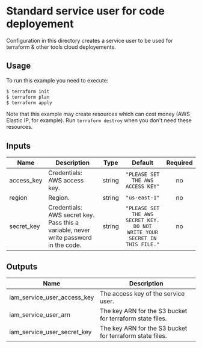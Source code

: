 # Standard service user for code deployement

Configuration in this directory creates a service user to be used for terraform & other tools cloud deployements.

## Usage

To run this example you need to execute:

```bash
$ terraform init
$ terraform plan
$ terraform apply
```

Note that this example may create resources which can cost money (AWS Elastic IP, for example). Run `terraform destroy` when you don't need these resources.

<!-- BEGINNING OF PRE-COMMIT-TERRAFORM DOCS HOOK -->
## Inputs

| Name | Description | Type | Default | Required |
|------|-------------|:----:|:-----:|:-----:|
| access\_key | Credentials: AWS access key. | string | `"PLEASE SET THE AWS ACCESS KEY"` | no |
| region | Region. | string | `"us-east-1"` | no |
| secret\_key | Credentials: AWS secret key. Pass this a variable, never write password in the code. | string | `"PLEASE SET THE AWS SECRET KEY. DO NOT WRITE YOUR SECRET IN THIS FILE."` | no |

## Outputs

| Name | Description |
|------|-------------|
| iam\_service\_user\_access\_key | The access key of the service user. |
| iam\_service\_user\_arn | The key ARN for the S3 bucket for terraform state files. |
| iam\_service\_user\_secret\_key | The key ARN for the S3 bucket for terraform state files. |

<!-- END OF PRE-COMMIT-TERRAFORM DOCS HOOK -->
